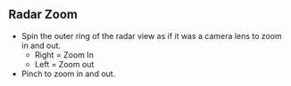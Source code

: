 Radar Zoom
----------------
 - Spin the outer ring of the radar view as if it was a camera lens to zoom in and out.
    - Right = Zoom In
    - Left = Zoom out
 - Pinch to zoom in and out.
